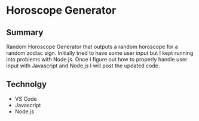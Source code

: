 

# Horoscope Generator

## Summary

Random Horoscope Generator that outputs a random horoscope for a random zodiac sign. Initially tried to have some user input but I kept running into problems with Node.js. Once I figure out how to properly handle user input with Javascript and Node.js I will post the updated code.

## Technolgy

* VS Code
* Javascript
* Node.js

